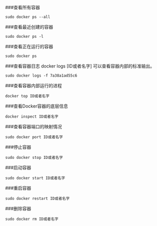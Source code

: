 ###查看所有容器
```
sudo docker ps --all
```

###查看最近创建的容器
```
sudo docker ps -l
```

###查看正在运行的容器
```
sudo docker ps
```

###查看容器日志
docker logs [ID或者名字] 可以查看容器内部的标准输出。
```
sudo docker logs -f 7a38a1ad55c6
```

###查看容器内部运行的进程
```
docker top ID或者名字
```

###查看Docker容器的底层信息
```
docker inspect ID或者名字
```

###查看容器端口的映射情况
```
sudo docker port ID或者名字
```

###停止容器
```
sudo docker stop ID或者名字
```

###启动容器
```
sudo docker start ID或者名字
```

###重启容器
```
sudo docker restart ID或者名字
```

###删除容器
```
sudo docker rm ID或者名字
```